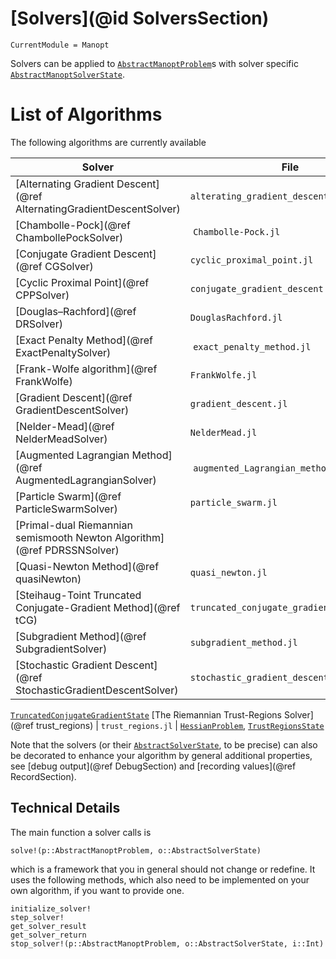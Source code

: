 
# [Solvers](@id SolversSection)

```@meta
CurrentModule = Manopt
```

Solvers can be applied to [`AbstractManoptProblem`](@ref)s with solver
specific [`AbstractManoptSolverState`](@ref).

# List of Algorithms

The following algorithms are currently available

| Solver  | File   | Problem & Option  |
----------|--------|-------------------|
[Alternating Gradient Descent](@ref AlternatingGradientDescentSolver) | `alterating_gradient_descent.jl` | [`AlternatingGradientProblem`](@ref), [`AlternatingGradientDescentState`](@ref)
[Chambolle-Pock](@ref ChambollePockSolver) | `Chambolle-Pock.jl` | [`PrimalDualProblem`](@ref), [`ChambollePockState`](@ref)
[Conjugate Gradient Descent](@ref CGSolver) | `cyclic_proximal_point.jl` | [`ProximalProblem`](@ref), [`CyclicProximalPointState`](@ref)
[Cyclic Proximal Point](@ref CPPSolver) | `conjugate_gradient_descent.jl` | [`DefaultManoptProblem`](@ref), [`ConjugateGradientDescentState`](@ref)
[Douglas–Rachford](@ref DRSolver) | `DouglasRachford.jl` | [`ProximalProblem`](@ref), [`DouglasRachfordState`](@ref)
[Exact Penalty Method](@ref ExactPenaltySolver) | `exact_penalty_method.jl`| [`ConstrainedProblem`](@ref), [`ExactPenaltyMethodState`](@ref)
[Frank-Wolfe algorithm](@ref FrankWolfe) | `FrankWolfe.jl` |  [`DefaultManoptProblem`](@ref), [`FrankWolfeState`](@ref)
[Gradient Descent](@ref GradientDescentSolver) | `gradient_descent.jl` |  [`DefaultManoptProblem`](@ref), [`GradientDescentState`](@ref)
[Nelder-Mead](@ref NelderMeadSolver) | `NelderMead.jl` | [`CostProblem`](@ref), [`NelderMeadState`](@ref)
[Augmented Lagrangian Method](@ref AugmentedLagrangianSolver) | `augmented_Lagrangian_method.jl`| [`ConstrainedProblem`](@ref), [`AugmentedLagrangianMethodState`](@ref)
[Particle Swarm](@ref ParticleSwarmSolver) | `particle_swarm.jl` | [`CostProblem`](@ref), [`ParticleSwarmState`](@ref)
[Primal-dual Riemannian semismooth Newton Algorithm](@ref PDRSSNSolver) | | [`PrimalDualSemismoothNewtonProblem`](@ref) | [`PrimalDualSemismoothNewtonState`](@ref)
[Quasi-Newton Method](@ref quasiNewton) | `quasi_newton.jl`| [`DefaultManoptProblem`](@ref), [`QuasiNewtonState`](@ref)
[Steihaug-Toint Truncated Conjugate-Gradient Method](@ref tCG) | `truncated_conjugate_gradient_descent.jl` | [`HessianProblem`](@ref)
[Subgradient Method](@ref SubgradientSolver) | `subgradient_method.jl` | [`SubDefaultManoptProblem`](@ref), [`SubGradientMethodState`](@ref)
[Stochastic Gradient Descent](@ref StochasticGradientDescentSolver) | `stochastic_gradient_descent.jl` | [`StochasticDefaultManoptProblem`](@ref), [`StochasticGradientDescentState`](@ref)
[`TruncatedConjugateGradientState`](@ref)
[The Riemannian Trust-Regions Solver](@ref trust_regions) | `trust_regions.jl` | [`HessianProblem`](@ref), [`TrustRegionsState`](@ref)

Note that the solvers (or their [`AbstractSolverState`](@ref), to be precise) can also be decorated to enhance your algorithm by general additional properties, see [debug output](@ref DebugSection) and [recording values](@ref RecordSection).

## Technical Details

 The main function a solver calls is

```@docs
solve!(p::AbstractManoptProblem, o::AbstractSolverState)
```

which is a framework that you in general should not change or redefine.
It uses the following methods, which also need to be implemented on your own
algorithm, if you want to provide one.

```@docs
initialize_solver!
step_solver!
get_solver_result
get_solver_return
stop_solver!(p::AbstractManoptProblem, o::AbstractSolverState, i::Int)
```
